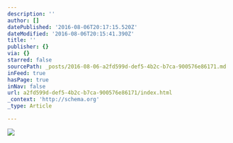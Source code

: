 ```yaml
---
description: ''
author: []
datePublished: '2016-08-06T20:17:15.520Z'
dateModified: '2016-08-06T20:15:41.390Z'
title: ''
publisher: {}
via: {}
starred: false
sourcePath: _posts/2016-08-06-a2fd599d-def5-4b2c-b7ca-900576e86171.md
inFeed: true
hasPage: true
inNav: false
url: a2fd599d-def5-4b2c-b7ca-900576e86171/index.html
_context: 'http://schema.org'
_type: Article

---
```

![](https://the-grid-user-content.s3-us-west-2.amazonaws.com/2ba263b1-e6f3-4e8a-9b10-a12434c9626d.jpg)